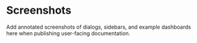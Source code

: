 # Screenshots

Add annotated screenshots of dialogs, sidebars, and example dashboards here when publishing user-facing documentation.
